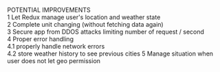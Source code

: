 POTENTIAL IMPROVEMENTS
</br>
1 Let Redux manage user's location and weather state
</br>
2 Complete unit changing (without fetching data again)
</br>
3 Secure app from DDOS attacks limiting number of request / second
</br>
4 Proper error handling
</br>
4.1 properly handle network errors
</br>
4.2 store weather history to see previous cities
5 Manage situation when user does not let geo permission